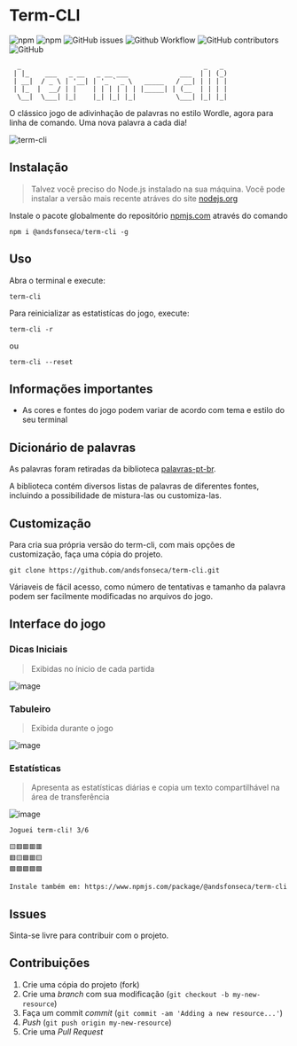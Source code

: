 # Term-CLI
![npm](https://img.shields.io/npm/v/@andsfonseca/term-cli) ![npm](https://img.shields.io/npm/dt/@andsfonseca/term-cli) ![GitHub issues](https://img.shields.io/github/issues/andsfonseca/term-cli) ![Github Workflow](https://github.com/andsfonseca/term-cli/actions/workflows/release.yml/badge.svg) ![GitHub contributors](https://img.shields.io/github/contributors/andsfonseca/term-cli) ![GitHub](https://img.shields.io/github/license/andsfonseca/term-cli) 
```
  _                                              _   _ 
 | |_    ___   _ __   _ __ ___             ___  | | (_)
 | __|  / _ \ | '__| | '_ ` _ \   _____   / __| | | | |
 | |_  |  __/ | |    | | | | | | |_____| | (__  | | | |
  \__|  \___| |_|    |_| |_| |_|          \___| |_| |_|
```

O clássico jogo de adivinhação de palavras no estilo Wordle, agora para linha de comando. Uma nova palavra a cada dia!

![term-cli](https://media.giphy.com/media/aUrOVeOzcJzP4A14Ma/giphy.gif)

## Instalação

> Talvez você preciso do Node.js instalado na sua máquina. Você pode instalar a versão mais recente atráves do site [nodejs.org](https://nodejs.org/en/)

Instale o pacote globalmente do repositório [npmjs.com](npmjs.com) através do comando

```shell
npm i @andsfonseca/term-cli -g
```

## Uso
Abra o terminal e execute:

```shell
term-cli
```

Para reinicializar as estatistícas do jogo, execute:

```shell
term-cli -r
```
ou 
```shell
term-cli --reset
```

## Informações importantes

* As cores e fontes do jogo podem variar de acordo com tema e estilo do seu terminal

## Dicionário de palavras

As palavras foram retiradas da biblioteca [palavras-pt-br](https://github.com/andsfonseca/palavras-pt-br).

A biblioteca contém diversos listas de palavras de diferentes fontes, incluindo a possibilidade de mistura-las ou customiza-las.

## Customização

Para cria sua própria versão do term-cli, com mais opções de customização, faça uma cópia do projeto.

```shell
git clone https://github.com/andsfonseca/term-cli.git
```

Váriaveis de fácil acesso, como número de tentativas e tamanho da palavra podem ser facilmente modificadas no arquivos do jogo.

## Interface do jogo

### Dicas Iniciais

> Exibidas no ínicio de cada partida

![image](https://user-images.githubusercontent.com/7833466/154311322-9f3c5060-3166-48b1-bb8b-8d233b356216.png)

### Tabuleiro

> Exibida durante o jogo

![image](https://user-images.githubusercontent.com/7833466/154312470-ae017502-b27a-472d-a93c-8c1f1c2760b2.png)

### Estatísticas

> Apresenta as estatísticas diárias e copia um texto compartilhável na área de transferência

![image](https://user-images.githubusercontent.com/7833466/154313145-39586663-a574-4908-877d-021e04ec21a3.png)

```
Joguei term-cli! 3/6

🟨🟥🟥🟥🟥
🟥🟨🟩🟥🟨
🟩🟩🟩🟩🟩

Instale também em: https://www.npmjs.com/package/@andsfonseca/term-cli
```
## Issues

Sinta-se livre para contribuir com o projeto.

## Contribuições

1. Crie uma cópia do projeto (fork)
2. Crie uma _branch_ com sua modificação (`git checkout -b my-new-resource`)
3. Faça um commit _commit_ (`git commit -am 'Adding a new resource...'`)
4. _Push_ (`git push origin my-new-resource`)
5. Crie uma _Pull Request_ 

